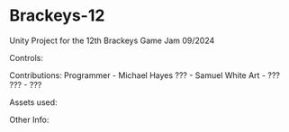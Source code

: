 # Brackeys-12
Unity Project for the 12th Brackeys Game Jam 09/2024

Controls:

Contributions:
Programmer - Michael Hayes
??? - Samuel White
Art - ???
??? - ???

Assets used:

Other Info:
